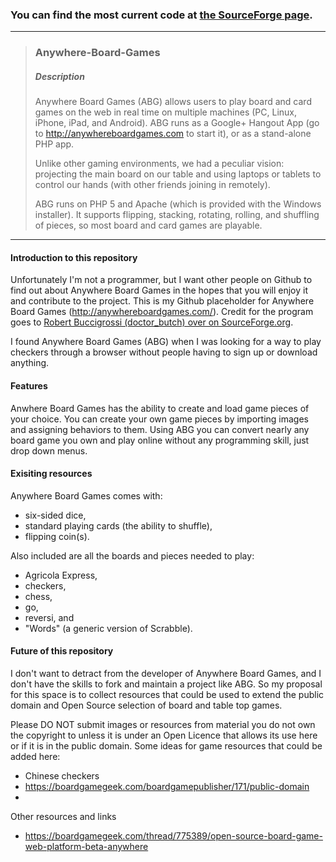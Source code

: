 ### You can find the most current code at [the SourceForge page](http://sourceforge.net/projects/boardgamearena/files/).

---
> ### Anywhere-Board-Games
> ##### Description
> 
> Anywhere Board Games (ABG) allows users to play board and card games on the web in real time on multiple machines (PC, Linux, iPhone, iPad, and Android). ABG runs as a Google+ Hangout App (go to http://anywhereboardgames.com to start it), or as a stand-alone PHP app.
>
> Unlike other gaming environments, we had a peculiar vision: projecting the main board on our table and using laptops or tablets to control our hands (with other friends joining in remotely).
>
> ABG runs on PHP 5 and Apache (which is provided with the Windows installer). It supports flipping, stacking, rotating, rolling, and shuffling of pieces, so most board and card games are playable.

---
#### Introduction to this repository 
Unfortunately I'm not a programmer, but I want other people on Github to find out about Anywhere Board Games in the hopes that you will enjoy it and contribute to the project. This is my Github placeholder for Anywhere Board Games (http://anywhereboardgames.com/). Credit for the program goes to [Robert Buccigrossi (doctor_butch) over on SourceForge.org](http://sourceforge.net/u/userid-66675/profile/). 

I found Anywhere Board Games (ABG) when I was looking for a way to play checkers through a browser without people having to sign up or download anything. 

#### Features
Anwhere Board Games has the ability to create and load game pieces of your choice. You can create your own game pieces by importing images and assigning behaviors to them. Using ABG you can convert nearly any board game you own and play online without any programming skill, just drop down menus.

#### Exisiting resources
Anywhere Board Games comes with: 
* six-sided dice, 
* standard playing cards (the ability to shuffle), 
* flipping coin(s). 

Also included are all the boards and pieces needed to play:
* Agricola Express, 
* checkers, 
* chess, 
* go, 
* reversi, and 
* "Words" (a generic version of Scrabble). 

#### Future of this repository
I don't want to detract from the developer of Anywhere Board Games, and I don't have the skills to fork and maintain a project like ABG. So my proposal for this space is to collect resources that could be used to extend the public domain and Open Source selection of board and table top games. 

Please DO NOT submit images or resources from material you do not own the copyright to unless it is under an Open Licence that allows its use here or if it is in the public domain. 
Some ideas for game resources that could be added here:
* Chinese checkers
* https://boardgamegeek.com/boardgamepublisher/171/public-domain
* 
Other resources and links
* https://boardgamegeek.com/thread/775389/open-source-board-game-web-platform-beta-anywhere 

